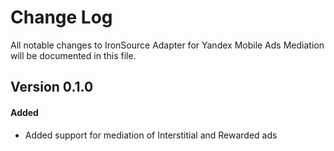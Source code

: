 # Change Log
All notable changes to IronSource Adapter for Yandex Mobile Ads Mediation will be documented in this file.

## Version 0.1.0

#### Added
* Added support for mediation of Interstitial and Rewarded ads 
